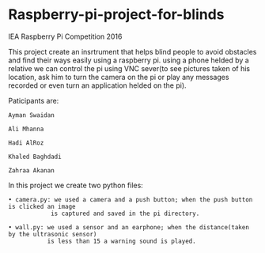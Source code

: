 # Raspberry-pi-project-for-blinds
IEA Raspberry Pi Competition 2016

This project create an insrtrument that helps blind people to avoid obstacles and find their ways easily using a raspberry pi.
using a phone helded by a relative we can control the pi using VNC sever(to see pictures taken of his location, ask him to turn the camera on the pi or play any messages recorded or even turn an application helded on the pi).

Paticipants are:

	Ayman Swaidan
  
	Ali Mhanna
  
	Hadi AlRoz
  
	Khaled Baghdadi
  
	Zahraa Akanan

In this project we create two python files:

	• camera.py: we used a camera and a push button; when the push button is clicked an image
	            is captured and saved in the pi directory.
 
	• wall.py: we used a sensor and an earphone; when the distance(taken by the ultrasonic sensor)
	           is less than 15 a warning sound is played.
